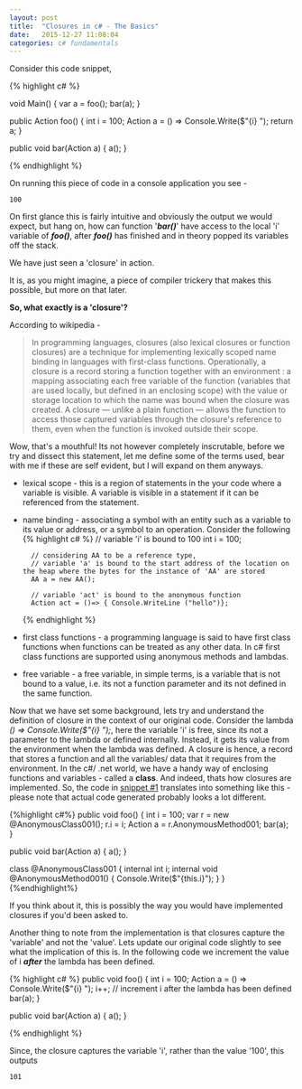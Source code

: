 ```yaml
---
layout: post
title:  "Closures in c# - The Basics"
date:   2015-12-27 11:08:04
categories: c# fundamentals
---
```


Consider this code snippet, 

{% highlight c# %}

void Main()
{
  var a = foo();
  bar(a);
}

public Action foo()
{
  int i = 100;
  Action a = () => Console.Write($"{i} ");
  return a;
}

public void bar(Action a)
{
  a();
}

{% endhighlight %}


On running this piece of code in a console application you see -

    100

On first glance this is fairly intuitive and obviously the output we would expect, but hang on, how can function '__*bar()*__' have access to the local 'i' variable of __*foo()*__, after __*foo()*__ has finished and in theory popped its variables off the stack.

We have just seen a 'closure' in action.

It is, as you might imagine, a piece of compiler trickery that makes this possible, but more on that later. 

__So, what exactly is a 'closure'?__ 

According to wikipedia - 

> In programming languages, closures (also lexical closures or function closures) are a technique for implementing lexically scoped name binding in languages with first-class functions. Operationally, a closure is a record storing a function together with an environment : a mapping associating each free variable of the function (variables that are used locally, but defined in an enclosing scope) with the value or storage location to which the name was bound when the closure was created. A closure — unlike a plain function — allows the function to access those captured variables through the closure's reference to them, even when the function is invoked outside their scope.

Wow, that's a mouthful! Its not however completely inscrutable, before we try and dissect this statement, let me define some of the terms used, bear with me if these are self evident, but I will expand on them anyways.

- lexical scope - this is a region of statements in the your code where a variable is visible. A variable is visible in a statement if it can be referenced from the statement.

- name binding - associating a symbol with an entity such as a variable to its value or address, or a symbol to an operation. Consider the following
    {% highlight c# %}
        // variable 'i' is bound to 100
        int i = 100; 
        
        // considering AA to be a reference type, 
        // variable 'a' is bound to the start address of the location on the heap where the bytes for the instance of 'AA' are stored
        AA a = new AA(); 
        
        // variable 'act' is bound to the anonymous function 
        Action act = ()=> { Console.WriteLine ("hello")}; 
    {% endhighlight %}


- first class functions - a programming language is said to have first class functions when functions can be treated as any other data. In c# first class functions are supported using anonymous methods and lambdas.

- free variable - a free variable, in simple terms, is a variable that is not bound to a value, i.e. its not a function parameter and its not defined in the same function.

Now that we have set some background, lets try and understand the definition of closure in the context of our original code. 
Consider the lambda *() => Console.Write($"{i} ");*, here the variable 'i' is free, since its not a parameter to the lambda or defined internally. Instead, it gets its value from the environment when the lambda was defined. A closure is hence, a record that stores a function and all the variables/ data that it requires from the environment. In the c#/ .net world, we have a handy way of enclosing functions and variables - called a **class**. And indeed, thats how closures are implemented. So, the code in [snippet #1](#listing1) translates into something like this - please note that actual code generated probably looks a lot different.

{%highlight c#%}
public void foo()
{
  int i = 100;
  var r = new @AnonymousClass001();
  r.i = i;
  Action a = r.AnonymousMethod001;
  bar(a);
}

public void bar(Action a)
{
  a();
}

class @AnonymousClass001
{
  internal int i;
  internal void @AnonymousMethod001()
  {
    Console.Write($"{this.i}");
  }
}
{%endhighlight%}

If you think about it, this is possibly the way you would have implemented closures if you'd been asked to. 

Another thing to note from the implementation is that closures capture the 'variable' and not the 'value'. Lets update our original code slightly to see what the implication of this is. 
In the following code we increment the value of i __*after*__ the lambda has been defined.

{% highlight c# %}
public void foo()
{
  int i = 100;
  Action a = () => Console.Write($"{i} ");
  i++; // increment i after the lambda has been defined
  bar(a);
}

public void bar(Action a)
{
  a();
}

{% endhighlight %}

Since, the closure captures the variable 'i', rather than the value '100', this outputs 

    101